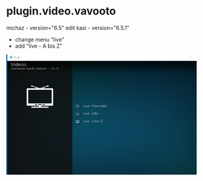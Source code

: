 # plugin.video.vavooto
michaz - version="6.5"
edit kasi - version="6.5.1"
- change menu "live" 
- add "live - A bis Z"

![live](https://raw.githubusercontent.com/kasi45/plugin.video.vavooto/refs/heads/master/live.JPG)
